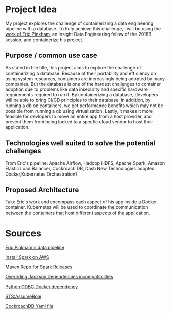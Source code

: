 # Project Idea 
My project explores the challenge of containerizing a data engineering pipeline with a database.
To help achieve this challenge, I will be using the [work of Eric Pinkham](https://github.com/ericapinkham/Insight_DE_GUS.git), an Insight Data Engineering
fellow of the 2018B session, and containerize his project.  

## Purpose / common use case
As stated in the title, this project aims to explore the challenge of containerizing a database. 
Because of their portability and efficiency on using system resources, containers are increasingly
being adopted by many companies. But the database is one of the hardest challenges to container 
adoption due to problems like data insecurity and specific hardware requirements required to run it. 
By containerizing a database, developers will be able to bring CI/CD principles to their database.
In addition, by running a db on containers, we get performance benefits which may not be possible from running a db
using virtualization. Lastly, it makes it more feasible for devlopers to move an entire app from a 
host provider, and prevent them from being locked to a specfic cloud vendor to host their application. 

## Technologies well suited to solve the potential challenges

From Eric's pipeline: Apache Airflow, Hadoop HDFS, Apache Spark, Amazon Elastic Load Balancer, Cockroach DB, Dash
New Technologies adopted: Docker,Kubernetes Orchestration? 

## Proposed Architecture

Take Eric's work and encompass each aspect of his app inside a Docker container. Kubernetes will be used
to coordinate the communication between the containers that host different aspects of the application. 

# Sources

[Eric Pinkham's data pipeline](https://github.com/ericapinkham/Insight_DE_GUS.git)

[Install Spark on AWS](https://sparkour.urizone.net/recipes/installing-ec2/)

[Maven Repo for Spark Releases](https://mvnrepository.com/artifact/org.apache.spark/spark-core_2.11/2.1.0)

[Overriding Jackson Dependencies incompatibilities](https://stackoverflow.com/questions/43841091/spark2-1-0-incompatible-jackson-versions-2-7-6)

[Python ODBC Docker dependency](https://stackoverflow.com/questions/46405777/connect-docker-python-to-sql-server-with-pyodbc)

[STS:AssumeRole](https://github.com/aws/aws-cli/issues/2279)

[CockroachDB Yaml file](https://github.com/kubernetes/examples/blob/master/staging/cockroachdb/cockroachdb-statefulset.yaml)
